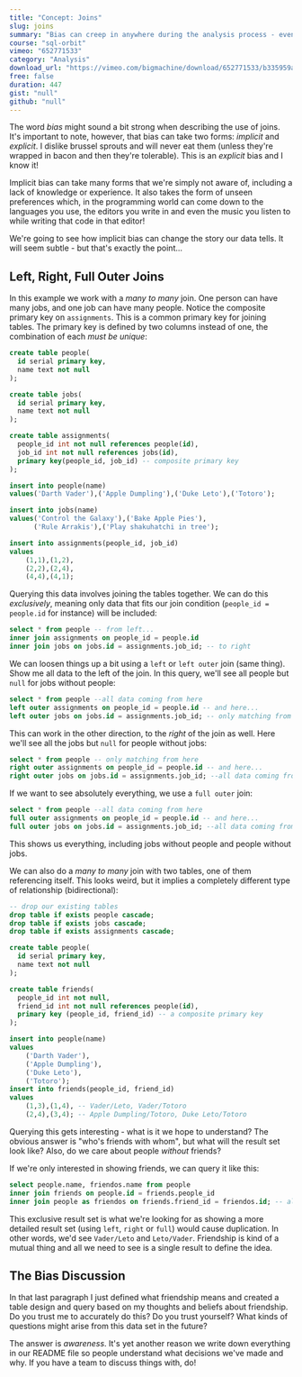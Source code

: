 ```yaml
---
title: "Concept: Joins"
slug: joins
summary: "Bias can creep in anywhere during the analysis process - even in the way you structure your query and the joins you use."
course: "sql-orbit"
vimeo: "652771533"
category: "Analysis"
download_url: "https://vimeo.com/bigmachine/download/652771533/b335959aa0"
free: false
duration: 447
gist: "null"
github: "null"
---
```


The word _bias_ might sound a bit strong when describing the use of joins. It's important to note, however, that bias can take two forms: _implicit_ and _explicit_. I dislike brussel sprouts and will never eat them (unless they're wrapped in bacon and then they're tolerable). This is an _explicit_ bias and I know it!

Implicit bias can take many forms that we're simply not aware of, including a lack of knowledge or experience. It also takes the form of unseen preferences which, in the programming world can come down to the languages you use, the editors you write in and even the music you listen to while writing that code in that editor!

We're going to see how implicit bias can change the story our data tells. It will seem subtle - but that's exactly the point...

## Left, Right, Full Outer Joins

In this example we work with a _many to many_ join. One person can have many jobs, and one job can have many people. Notice the composite primary key on `assignments`. This is a common primary key for joining tables. The primary key is defined by two columns instead of one, the combination of each _must be unique_:

```sql 
create table people(
  id serial primary key,
  name text not null
);

create table jobs(
  id serial primary key,
  name text not null
);

create table assignments(
  people_id int not null references people(id),
  job_id int not null references jobs(id),
  primary key(people_id, job_id) -- composite primary key
);

insert into people(name)
values('Darth Vader'),('Apple Dumpling'),('Duke Leto'),('Totoro');

insert into jobs(name)
values('Control the Galaxy'),('Bake Apple Pies'),
      ('Rule Arrakis'),('Play shakuhatchi in tree');

insert into assignments(people_id, job_id)
values
	(1,1),(1,2),
	(2,2),(2,4),
	(4,4),(4,1);
```

Querying this data involves joining the tables together. We can do this _exclusively_, meaning only data that fits our join condition (`people_id = people.id` for instance) will be included:

```sql 
select * from people -- from left...
inner join assignments on people_id = people.id
inner join jobs on jobs.id = assignments.job_id; -- to right
```

We can loosen things up a bit using a `left` or `left outer` join (same thing). Show me all data to the left of the join. In this query, we'll see all people but `null` for jobs without people:

```sql 
select * from people --all data coming from here
left outer assignments on people_id = people.id -- and here...
left outer jobs on jobs.id = assignments.job_id; -- only matching from here
```

This can work in the other direction, to the _right_ of the join as well. Here we'll see all the jobs but `null` for people without jobs:

```sql 
select * from people -- only matching from here
right outer assignments on people_id = people.id -- and here...
right outer jobs on jobs.id = assignments.job_id; --all data coming from here
```

If we want to see absolutely everything, we use a `full outer` join:

```sql 
select * from people --all data coming from here
full outer assignments on people_id = people.id -- and here...
full outer jobs on jobs.id = assignments.job_id; --all data coming from here
```

This shows us everything, including jobs without people and people without jobs.

We can also do a _many to many_ join with two tables, one of them referencing itself. This looks weird, but it implies a completely different type of relationship (bidirectional):

```sql 
-- drop our existing tables
drop table if exists people cascade;
drop table if exists jobs cascade;
drop table if exists assignments cascade;

create table people(
  id serial primary key,
  name text not null
);

create table friends(
  people_id int not null,
  friend_id int not null references people(id),
  primary key (people_id, friend_id) -- a composite primary key
);

insert into people(name)
values
	('Darth Vader'),
	('Apple Dumpling'),
	('Duke Leto'),
	('Totoro');
insert into friends(people_id, friend_id)
values
	(1,3),(1,4), -- Vader/Leto, Vader/Totoro
	(2,4),(3,4); -- Apple Dumpling/Totoro, Duke Leto/Totoro
``` 

Querying this gets interesting - what is it we hope to understand? The obvious answer is "who's friends with whom", but what will the result set look like? Also, do we care about people _without_ friends? 

If we're only interested in showing friends, we can query it like this:

```sql
select people.name, friendos.name from people
inner join friends on people.id = friends.people_id
inner join people as friendos on friends.friend_id = friendos.id; -- alias the people table to avoid naming collisions
``` 

This exclusive result set is what we're looking for as showing a more detailed result set (using `left`, `right` or `full`) would cause duplication. In other words, we'd see `Vader/Leto` and `Leto/Vader`. Friendship is kind of a mutual thing and all we need to see is a single result to define the idea.

## The Bias Discussion 

In that last paragraph I just defined what friendship means and created a table design and query based on my thoughts and beliefs about friendship. Do you trust me to accurately do this? Do you trust yourself? What kinds of questions might arise from this data set in the future?

The answer is _awareness_. It's yet another reason we write down everything in our README file so people understand what decisions we've made and why. If you have a team to discuss things with, do!
